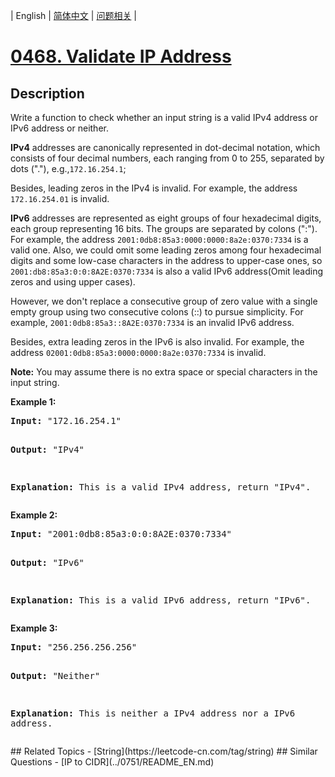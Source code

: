 
| English | [简体中文](README.md) | [问题相关](QUESTION.md) |
# [0468. Validate IP Address](https://leetcode-cn.com/problems/validate-ip-address/)
## Description
<p>
Write a function to check whether an input string is a valid IPv4 address or IPv6 address or neither.
</p>

<p>
<b>IPv4</b> addresses are canonically represented in dot-decimal notation, which consists of four decimal numbers, each ranging from 0 to 255, separated by dots ("."), e.g.,<code>172.16.254.1</code>;
</p>

<p>
Besides, leading zeros in the IPv4 is invalid. For example, the address <code>172.16.254.01</code> is invalid.
</p>

<p>
<b>IPv6</b> addresses are represented as eight groups of four hexadecimal digits, each group representing 16 bits. The groups are separated by colons (":"). For example, the address <code>2001:0db8:85a3:0000:0000:8a2e:0370:7334</code> is a valid one. Also, we could omit some leading zeros among four hexadecimal digits and some low-case characters in the address to upper-case ones, so <code>2001:db8:85a3:0:0:8A2E:0370:7334</code> is also a valid IPv6 address(Omit leading zeros and using upper cases).
</p>


<p>
However, we don't replace a consecutive group of zero value with a single empty group using two consecutive colons (::) to pursue simplicity. For example, <code>2001:0db8:85a3::8A2E:0370:7334</code> is an invalid IPv6 address.
</p>

<p>
Besides, extra leading zeros in the IPv6 is also invalid. For example, the address <code>02001:0db8:85a3:0000:0000:8a2e:0370:7334</code> is invalid.
</p>


<p><b>Note:</b>
You may assume there is no extra space or special characters in the input string.
</p>

<p><b>Example 1:</b><br />
<pre>
<b>Input:</b> "172.16.254.1"

<b>Output:</b> "IPv4"

<b>Explanation:</b> This is a valid IPv4 address, return "IPv4".
</pre>
</p>


<p><b>Example 2:</b><br />
<pre>
<b>Input:</b> "2001:0db8:85a3:0:0:8A2E:0370:7334"

<b>Output:</b> "IPv6"

<b>Explanation:</b> This is a valid IPv6 address, return "IPv6".
</pre>
</p>

<p><b>Example 3:</b><br />
<pre>
<b>Input:</b> "256.256.256.256"

<b>Output:</b> "Neither"

<b>Explanation:</b> This is neither a IPv4 address nor a IPv6 address.
</pre>
</p>
## Related Topics
- [String](https://leetcode-cn.com/tag/string)
## Similar Questions
- [IP to CIDR](../0751/README_EN.md)
